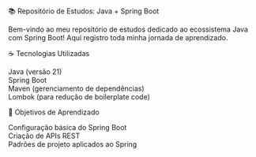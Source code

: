 📚 Repositório de Estudos: Java + Spring Boot

Bem-vindo ao meu repositório de estudos dedicado ao ecossistema Java com Spring Boot! Aqui registro toda minha jornada de aprendizado.

☕ Tecnologias Utilizadas

Java (versão 21)
<br>
Spring Boot
<br>
Maven (gerenciamento de dependências)
<br>
Lombok (para redução de boilerplate code)

📌 Objetivos de Aprendizado

Configuração básica do Spring Boot
<br>
Criação de APIs REST
<br>
Padrões de projeto aplicados ao Spring

